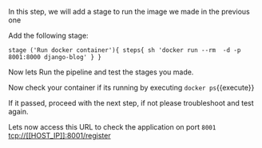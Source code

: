 In this step, we will add a stage to run the image we made in the previous one

Add the following stage:

`
		stage ('Run docker container'){
			steps{
				sh 'docker run --rm  -d -p 8001:8000 django-blog'
			}
		}
`

Now lets Run the pipeline and test the stages you made.

Now check your container if its running by executing `docker ps`{{execute}}

If it passed, proceed with the next step, if not please troubleshoot and test again.

Lets now access this URL to check the application on port `8001` [tcp://[[HOST_IP]]:8001/register](tcp://[[HOST_IP]]:8001/register)
